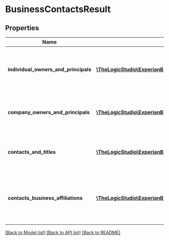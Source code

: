 # BusinessContactsResult

## Properties
Name | Type | Description | Notes
------------ | ------------- | ------------- | -------------
**individual_owners_and_principals** | [**\TheLogicStudio\ExperianBusinessesPHP\Model\IndividualOwnersAndPrincipalsResult[]**](IndividualOwnersAndPrincipalsResult.md) | Identifies a list of any known owners or principals at the business | [optional] 
**company_owners_and_principals** | [**\TheLogicStudio\ExperianBusinessesPHP\Model\CompanyOwnersAndPrincipalsResult[]**](CompanyOwnersAndPrincipalsResult.md) | Identifies any known company owners of the business | [optional] 
**contacts_and_titles** | [**\TheLogicStudio\ExperianBusinessesPHP\Model\ContactsAndTitlesResult[]**](ContactsAndTitlesResult.md) | Contains a list of Business Contacts and their Titles | [optional] 
**contacts_business_affiliations** | [**\TheLogicStudio\ExperianBusinessesPHP\Model\ContactsBusinessAffiliationsResult[]**](ContactsBusinessAffiliationsResult.md) | Indicates any business affiliations of the contacts at the business | [optional] 

[[Back to Model list]](../README.md#documentation-for-models) [[Back to API list]](../README.md#documentation-for-api-endpoints) [[Back to README]](../README.md)


